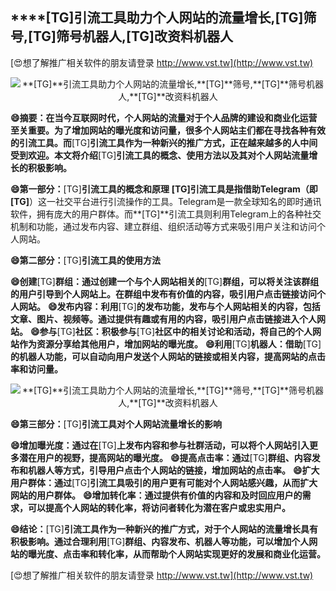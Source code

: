 ## ****[TG]**引流工具助力个人网站的流量增长,**[TG]**筛号,**[TG]**筛号机器人,**[TG]**改资料机器人**

[😍想了解推广相关软件的朋友请登录 http://www.vst.tw](http://www.vst.tw)

 <center><img src="https://vst.tw/MP4/tuiguang/png/4.png" alt="**[TG]**引流工具助力个人网站的流量增长,**[TG]**筛号,**[TG]**筛号机器人,**[TG]**改资料机器人"></center>

**😄摘要：在当今互联网时代，个人网站的流量对于个人品牌的建设和商业化运营至关重要。为了增加网站的曝光度和访问量，很多个人网站主们都在寻找各种有效的引流工具。而**[TG]**引流工具作为一种新兴的推广方式，正在越来越多的人中间受到欢迎。本文将介绍**[TG]**引流工具的概念、使用方法以及其对个人网站流量增长的积极影响。**

**😄第一部分：**[TG]**引流工具的概念和原理**
**[TG]**引流工具是指借助Telegram（即**[TG]**）这一社交平台进行引流操作的工具。Telegram是一款全球知名的即时通讯软件，拥有庞大的用户群体。而**[TG]**引流工具则利用Telegram上的各种社交机制和功能，通过发布内容、建立群组、组织活动等方式来吸引用户关注和访问个人网站。

**😄第二部分：**[TG]**引流工具的使用方法**

**😄创建**[TG]**群组：通过创建一个与个人网站相关的**[TG]**群组，可以将关注该群组的用户引导到个人网站上。在群组中发布有价值的内容，吸引用户点击链接访问个人网站。**
**😄发布内容：利用**[TG]**的发布功能，发布与个人网站相关的内容，包括文章、图片、视频等。通过提供有趣或有用的内容，吸引用户点击链接进入个人网站。**
**😄参与**[TG]**社区：积极参与**[TG]**社区中的相关讨论和活动，将自己的个人网站作为资源分享给其他用户，增加网站的曝光度。**
**😄利用**[TG]**机器人：借助**[TG]**的机器人功能，可以自动向用户发送个人网站的链接或相关内容，提高网站的点击率和访问量。**

 <center><img src="https://vst.tw/MP4/tuiguang/png/8.png" alt="**[TG]**引流工具助力个人网站的流量增长,**[TG]**筛号,**[TG]**筛号机器人,**[TG]**改资料机器人"></center>

**😄第三部分：**[TG]**引流工具对个人网站流量增长的影响**

**😄增加曝光度：通过在**[TG]**上发布内容和参与社群活动，可以将个人网站引入更多潜在用户的视野，提高网站的曝光度。**
**😄提高点击率：通过**[TG]**群组、内容发布和机器人等方式，引导用户点击个人网站的链接，增加网站的点击率。**
**😄扩大用户群体：通过**[TG]**引流工具吸引的用户更有可能对个人网站感兴趣，从而扩大网站的用户群体。**
**😄增加转化率：通过提供有价值的内容和及时回应用户的需求，可以提高个人网站的转化率，将访问者转化为潜在客户或忠实用户。**

**😄结论：**[TG]**引流工具作为一种新兴的推广方式，对于个人网站的流量增长具有积极影响。通过合理利用**[TG]**群组、内容发布、机器人等功能，可以增加个人网站的曝光度、点击率和转化率，从而帮助个人网站实现更好的发展和商业化运营。**

[😍想了解推广相关软件的朋友请登录 http://www.vst.tw](http://www.vst.tw)




